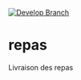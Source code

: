 [![Develop Branch](https://travis-ci.org/whatever-org/repas.svg?branch=develop)](https://travis-ci.org/whatever-org/repas)
# repas
Livraison des repas
